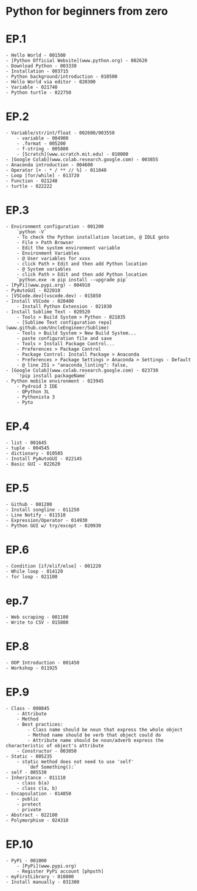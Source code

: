 # Python for beginners from zero

# EP.1
    - Hello World - 001500
    - [Python Official Website](www.python.org) - 002620
    - Download Python - 003330
    - Installation - 003715
    - Python background/introduction - 010500
    - Hello World via editor - 020300
    - Variable - 021740
    - Python turtle - 022750
# EP.2
    - Variable/str/int/float - 002600/003550
        - variable - 004900
        - .format - 005200
        - f-string - 005800
        - [Scratch](www.scratch.mit.edu) - 010000
    - [Google Colab](www.colab.research.google.com) - 003855
    - Anaconda introduction - 004600
    - Operator [+ - * / ** // %] - 011040
    - Loop [for/while] - 013720
    - Function - 021240
    - turtle - 022222
# EP.3
    - Environment configuration - 001200
	    `python -V`
	    - To check the Python installation location, @ IDLE goto 
	    - File > Path Browser
	    - Edit the system environment variable
	    - Environment Variables
	    - @ User variables for xxxx
	    - click Path > Edit and then add Python location
	    - @ System variables
	    - click Path > Edit and then add Python location
	    `python.exe -m pip install --upgrade pip`
    - [PyPi](www.pypi.org) - 004910
    - PyAutoGUI - 022010
    - [VSCode.dev](vscode.dev) - 015850
    - Install VSCode - 020400
	    - Install Python Extension - 021030
    - Install Sublime Text - 020520
	    - Tools > Build System > Python - 021835
	    - [Sublime Text configuration repo](www.github.com/UncleEngineer/Sublime)
	    - Tools > Build System > New Build System...
	    - paste configuration file and save
	    - Tools > Install Package Control...
	    - Preferences > Package Control
	    - Package Control: Install Package > Anaconda
	    - Preferences > Package Settings > Anaconda > Settings - Default
	    - @ line 251 > "anaconda_linting": false,
    - [Google Colab](www.colab.research.google.com) - 023730
	    `!pip install packageName`
    - Python mobile environment - 023945
	    - Pydroid 3 IDE
	    - QPython 3L
	    - Pythonista 3
	    - Pyto
# EP.4
    - list - 001645
    - tuple - 004545
    - dictionary - 010505
    - Install PyAutoGUI - 022145
    - Basic GUI - 022620
# EP.5
    - Github - 001200
    - Install songline - 011250
    - Line Notify - 011510
    - Expression/Operator - 014930
    - Python GUI w/ try/except - 020930
# EP.6
    - Condition [if/elif/else] - 001220
    - While loop - 014120
    - for loop - 021100
# ep.7
    - Web scraping - 001100
    - Write to CSV - 015800
# EP.8
    - OOP Introduction - 001450
    - Workshop - 011925
# EP.9
    - Class - 000845
        - Attribute
        - Method
        - Best practices:
            - Class name should be noun that express the whole object
            - Method name should be verb that object could do
            - Attribute name should be noun/adverb express the characteristic of object's attribute
        - Constructor - 003050
    - Static - 005235
        - static method does not need to use 'self'
            `def Something():`
    - self - 005530
    - Inheritance - 011110
        - class b(a)
        - class c(a, b)
    - Encapsulation - 014850
        - public
        - protect
        - private
    - Abstract - 022100
    - Polymorphism - 024310
# EP.10
    - PyPi - 001000
        - [PyPi](www.pypi.org)
        - Register PyPi account [phpsth]
    - myFirstLibrary - 010800
    - Install manually - 031300